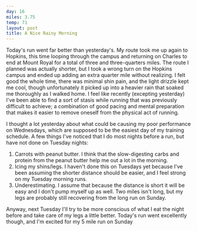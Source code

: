 ```yaml
---
day: 16
miles: 3.75
temp: 71
layout: post
title: A Nice Rainy Morning
---
```


Today's run went far better than yesterday's. My route took me up again to Hopkins, this time looping through the campus and returning on Charles to end at Mount Royal for a total of three and three-quarters miles. The route I planned was actually shorter, but I took a wrong turn on the Hopkins campus and ended up adding an extra quarter mile without realizing. I felt good the whole time, there was minimal shin pain, and the light drizzle kept me cool, though unfortunately it picked up into a heavier rain that soaked me thoroughly as I walked home. I feel like recently (excepting yesterday) I've been able to find a sort of stasis while running that was previously difficult to achieve; a combination of good pacing and mental preparation that makes it easier to remove oneself from the physical act of running.

I thought a lot yesterday about what could be causing my poor performance on Wednesdays, which are supposed to be the easiest day of my training schedule. A few things I've noticed that I do most nights before a run, but have not done on Tuesday nights:

1. Carrots with peanut butter. I think that the slow-digesting carbs and protein from the peanut butter help me out a lot in the morning.
2. Icing my shins/legs. I haven't done this on Tuesdays yet because I've been assuming the shorter distance should be easier, and I feel strong on my Tuesday morning runs.
3. Underestimating. I assume that because the distance is short it will be easy and I don't pump myself up as well. Two miles isn't long, but my legs are probably still recovering from the long run on Sunday.

Anyway, next Tuesday I'll try to be more conscious of what I eat the night before and take care of my legs a little better. Today's run went excellently though, and I'm excited for my 5 mile run on Sunday


